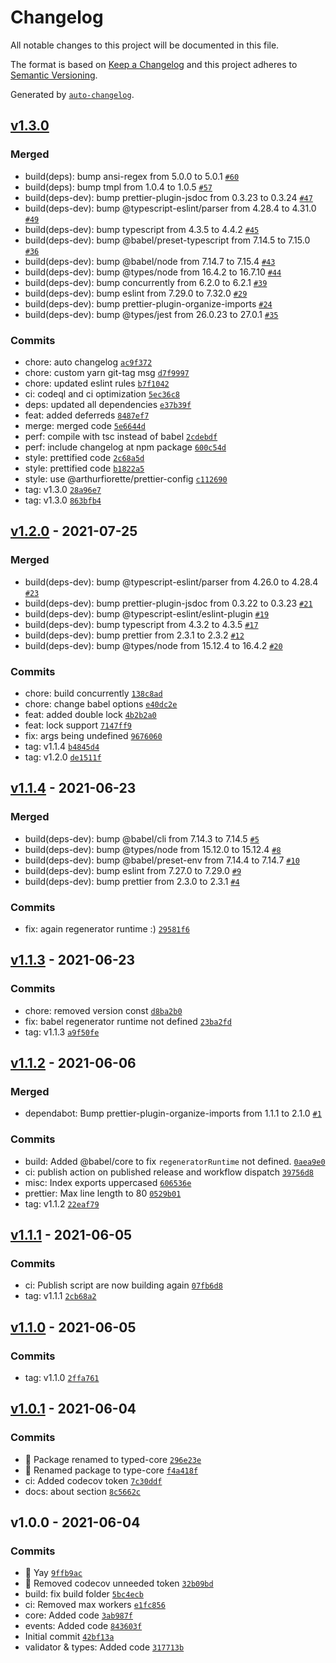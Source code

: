 # Changelog

All notable changes to this project will be documented in this file.

The format is based on [Keep a Changelog](https://keepachangelog.com/en/1.0.0/)
and this project adheres to [Semantic Versioning](https://semver.org/spec/v2.0.0.html).

Generated by [`auto-changelog`](https://github.com/CookPete/auto-changelog).

## [v1.3.0](https://github.com/ArthurFiorette/typed-core/compare/v1.2.0...v1.3.0)

### Merged

- build(deps): bump ansi-regex from 5.0.0 to 5.0.1 [`#60`](https://github.com/ArthurFiorette/typed-core/pull/60)
- build(deps): bump tmpl from 1.0.4 to 1.0.5 [`#57`](https://github.com/ArthurFiorette/typed-core/pull/57)
- build(deps-dev): bump prettier-plugin-jsdoc from 0.3.23 to 0.3.24 [`#47`](https://github.com/ArthurFiorette/typed-core/pull/47)
- build(deps-dev): bump @typescript-eslint/parser from 4.28.4 to 4.31.0 [`#49`](https://github.com/ArthurFiorette/typed-core/pull/49)
- build(deps-dev): bump typescript from 4.3.5 to 4.4.2 [`#45`](https://github.com/ArthurFiorette/typed-core/pull/45)
- build(deps-dev): bump @babel/preset-typescript from 7.14.5 to 7.15.0 [`#36`](https://github.com/ArthurFiorette/typed-core/pull/36)
- build(deps-dev): bump @babel/node from 7.14.7 to 7.15.4 [`#43`](https://github.com/ArthurFiorette/typed-core/pull/43)
- build(deps-dev): bump @types/node from 16.4.2 to 16.7.10 [`#44`](https://github.com/ArthurFiorette/typed-core/pull/44)
- build(deps-dev): bump concurrently from 6.2.0 to 6.2.1 [`#39`](https://github.com/ArthurFiorette/typed-core/pull/39)
- build(deps-dev): bump eslint from 7.29.0 to 7.32.0 [`#29`](https://github.com/ArthurFiorette/typed-core/pull/29)
- build(deps-dev): bump prettier-plugin-organize-imports [`#24`](https://github.com/ArthurFiorette/typed-core/pull/24)
- build(deps-dev): bump @types/jest from 26.0.23 to 27.0.1 [`#35`](https://github.com/ArthurFiorette/typed-core/pull/35)

### Commits

- chore: auto changelog [`ac9f372`](https://github.com/ArthurFiorette/typed-core/commit/ac9f3728f836d104e24bcfb9f04f780c43ef0bb7)
- chore: custom yarn git-tag msg [`d7f9997`](https://github.com/ArthurFiorette/typed-core/commit/d7f9997e06f71b6eba1a9cc2fdb1c405459328c8)
- chore: updated eslint rules [`b7f1042`](https://github.com/ArthurFiorette/typed-core/commit/b7f1042dd59f55a59d895b133ef964f84af7c8dc)
- ci: codeql and ci optimization [`5ec36c8`](https://github.com/ArthurFiorette/typed-core/commit/5ec36c869826cac1ec5007363ee4b8fc46f2bd45)
- deps: updated all dependencies [`e37b39f`](https://github.com/ArthurFiorette/typed-core/commit/e37b39f6f55fd858c9407d93b65ab674a0eea713)
- feat: added deferreds [`8487ef7`](https://github.com/ArthurFiorette/typed-core/commit/8487ef7e6b989c4312c23549d9b5537d65b05970)
- merge: merged code [`5e6644d`](https://github.com/ArthurFiorette/typed-core/commit/5e6644dde1d39735af784657d3d8b74925fd099b)
- perf: compile with tsc instead of babel [`2cdebdf`](https://github.com/ArthurFiorette/typed-core/commit/2cdebdf159e4906e80d13b646eac604541617054)
- perf: include changelog at npm package [`600c54d`](https://github.com/ArthurFiorette/typed-core/commit/600c54d463ffc7215090a4a3cfa545acdc380f10)
- style: prettified code [`2c68a5d`](https://github.com/ArthurFiorette/typed-core/commit/2c68a5dca65da7619f6f49ceb3faec4bf00af81c)
- style: prettified code [`b1822a5`](https://github.com/ArthurFiorette/typed-core/commit/b1822a51f1d9a428d5616dbe90c16aed7debd01f)
- style: use @arthurfiorette/prettier-config [`c112690`](https://github.com/ArthurFiorette/typed-core/commit/c112690fff722179f62ac1bb020298cf349571ce)
- tag: v1.3.0 [`28a96e7`](https://github.com/ArthurFiorette/typed-core/commit/28a96e7a039688ed187e8c3ddf77e4d204cf10c5)
- tag: v1.3.0 [`863bfb4`](https://github.com/ArthurFiorette/typed-core/commit/863bfb41a39166061e216e96eeb01fd06a643357)

## [v1.2.0](https://github.com/ArthurFiorette/typed-core/compare/v1.1.4...v1.2.0) - 2021-07-25

### Merged

- build(deps-dev): bump @typescript-eslint/parser from 4.26.0 to 4.28.4 [`#23`](https://github.com/ArthurFiorette/typed-core/pull/23)
- build(deps-dev): bump prettier-plugin-jsdoc from 0.3.22 to 0.3.23 [`#21`](https://github.com/ArthurFiorette/typed-core/pull/21)
- build(deps-dev): bump @typescript-eslint/eslint-plugin [`#19`](https://github.com/ArthurFiorette/typed-core/pull/19)
- build(deps-dev): bump typescript from 4.3.2 to 4.3.5 [`#17`](https://github.com/ArthurFiorette/typed-core/pull/17)
- build(deps-dev): bump prettier from 2.3.1 to 2.3.2 [`#12`](https://github.com/ArthurFiorette/typed-core/pull/12)
- build(deps-dev): bump @types/node from 15.12.4 to 16.4.2 [`#20`](https://github.com/ArthurFiorette/typed-core/pull/20)

### Commits

- chore: build concurrently [`138c8ad`](https://github.com/ArthurFiorette/typed-core/commit/138c8ada1dc00360983d65f0e443ff7f35011334)
- chore: change babel options [`e40dc2e`](https://github.com/ArthurFiorette/typed-core/commit/e40dc2e9d10d14bc75a7de5a747e0347df405c93)
- feat: added double lock [`4b2b2a0`](https://github.com/ArthurFiorette/typed-core/commit/4b2b2a03f4a8e6caa524ff564c087b261369d2af)
- feat: lock support [`7147ff9`](https://github.com/ArthurFiorette/typed-core/commit/7147ff921134f78619856420c6c16410c6929788)
- fix: args being undefined [`9676060`](https://github.com/ArthurFiorette/typed-core/commit/96760606286420c9ca999b2f52a44696557e2636)
- tag: v1.1.4 [`b4845d4`](https://github.com/ArthurFiorette/typed-core/commit/b4845d4079400255fee4666a18910a16992a132c)
- tag: v1.2.0 [`de1511f`](https://github.com/ArthurFiorette/typed-core/commit/de1511f32603415930c97022d1dca27e2aa20e70)

## [v1.1.4](https://github.com/ArthurFiorette/typed-core/compare/v1.1.3...v1.1.4) - 2021-06-23

### Merged

- build(deps-dev): bump @babel/cli from 7.14.3 to 7.14.5 [`#5`](https://github.com/ArthurFiorette/typed-core/pull/5)
- build(deps-dev): bump @types/node from 15.12.0 to 15.12.4 [`#8`](https://github.com/ArthurFiorette/typed-core/pull/8)
- build(deps-dev): bump @babel/preset-env from 7.14.4 to 7.14.7 [`#10`](https://github.com/ArthurFiorette/typed-core/pull/10)
- build(deps-dev): bump eslint from 7.27.0 to 7.29.0 [`#9`](https://github.com/ArthurFiorette/typed-core/pull/9)
- build(deps-dev): bump prettier from 2.3.0 to 2.3.1 [`#4`](https://github.com/ArthurFiorette/typed-core/pull/4)

### Commits

- fix: again regenerator runtime :) [`29581f6`](https://github.com/ArthurFiorette/typed-core/commit/29581f6e6cb66cb2e2dfb48b11e7a22260f118fd)

## [v1.1.3](https://github.com/ArthurFiorette/typed-core/compare/v1.1.2...v1.1.3) - 2021-06-23

### Commits

- chore: removed version const [`d8ba2b0`](https://github.com/ArthurFiorette/typed-core/commit/d8ba2b0e22b69fa47592a5669dd8c37705eeff69)
- fix: babel regenerator runtime not defined [`23ba2fd`](https://github.com/ArthurFiorette/typed-core/commit/23ba2fdd22c6dca692b70e0fa6b43178dd4ec16d)
- tag: v1.1.3 [`a9f50fe`](https://github.com/ArthurFiorette/typed-core/commit/a9f50fef62bc0fdb1c8592aa1f9db03aec7fcdb6)

## [v1.1.2](https://github.com/ArthurFiorette/typed-core/compare/v1.1.1...v1.1.2) - 2021-06-06

### Merged

- dependabot: Bump prettier-plugin-organize-imports from 1.1.1 to 2.1.0 [`#1`](https://github.com/ArthurFiorette/typed-core/pull/1)

### Commits

- build: Added @babel/core to fix `regeneratorRuntime` not defined. [`0aea9e0`](https://github.com/ArthurFiorette/typed-core/commit/0aea9e06c1477cd0662f94796f00540e521920c5)
- ci: publish action on published release and workflow dispatch [`39756d8`](https://github.com/ArthurFiorette/typed-core/commit/39756d829dc0023de3be367ea739f56b7ee94796)
- misc: Index exports uppercased [`606536e`](https://github.com/ArthurFiorette/typed-core/commit/606536e8e54c42e8d9d8d14dec66d83636cefeb1)
- prettier: Max line length to 80 [`0529b01`](https://github.com/ArthurFiorette/typed-core/commit/0529b0150d29b0e41e779e958ef3bc08d08d2be1)
- tag: v1.1.2 [`22eaf79`](https://github.com/ArthurFiorette/typed-core/commit/22eaf794402ed21df5567c0b8a7ef082fb07b2dd)

## [v1.1.1](https://github.com/ArthurFiorette/typed-core/compare/v1.1.0...v1.1.1) - 2021-06-05

### Commits

- ci: Publish script are now building again [`07fb6d8`](https://github.com/ArthurFiorette/typed-core/commit/07fb6d8b7dba9ebfb626a2804ec949f971696e1c)
- tag: v1.1.1 [`2cb68a2`](https://github.com/ArthurFiorette/typed-core/commit/2cb68a28656a7d692e618fcd635aaf70be3a41a4)

## [v1.1.0](https://github.com/ArthurFiorette/typed-core/compare/v1.0.1...v1.1.0) - 2021-06-05

### Commits

- tag: v1.1.0 [`2ffa761`](https://github.com/ArthurFiorette/typed-core/commit/2ffa76111fcb8d947ae5caa3dd32a62cc8bae61b)

## [v1.0.1](https://github.com/ArthurFiorette/typed-core/compare/v1.0.0...v1.0.1) - 2021-06-04

### Commits

- 🚚 Package renamed to typed-core [`296e23e`](https://github.com/ArthurFiorette/typed-core/commit/296e23ecd4f1be53f73a2587544cc8470efc70f6)
- 🚚 Renamed package to type-core [`f4a418f`](https://github.com/ArthurFiorette/typed-core/commit/f4a418f5ddd571a63d746461cce4bf9493d0bb85)
- ci: Added codecov token [`7c30ddf`](https://github.com/ArthurFiorette/typed-core/commit/7c30ddf7d2deebbb5827733e35616368d5f34eea)
- docs: about section [`8c5662c`](https://github.com/ArthurFiorette/typed-core/commit/8c5662c34879833080b00f976681e652f36ca37a)

## v1.0.0 - 2021-06-04

### Commits

- 🎉 Yay [`9ffb9ac`](https://github.com/ArthurFiorette/typed-core/commit/9ffb9acf8b3092e40a0ef4fa4f170a923fe9b1b7)
- 👷 Removed codecov unneeded token [`32b09bd`](https://github.com/ArthurFiorette/typed-core/commit/32b09bdcdd588ab23279d36e678436c4578b2745)
- build: fix build folder [`5bc4ecb`](https://github.com/ArthurFiorette/typed-core/commit/5bc4ecb3fb37f7658d8a16dd24b8e015bdebe78d)
- ci: Removed max workers [`e1fc856`](https://github.com/ArthurFiorette/typed-core/commit/e1fc85693242c3b057b70ed5ac188167f588dc29)
- core: Added code [`3ab987f`](https://github.com/ArthurFiorette/typed-core/commit/3ab987f2be61bd1cc319c437cb8584292a7fd5ce)
- events: Added code [`843603f`](https://github.com/ArthurFiorette/typed-core/commit/843603f564f67b280900358d587ae47f624d7db8)
- Initial commit [`42bf13a`](https://github.com/ArthurFiorette/typed-core/commit/42bf13a1b6b6bd3475ed46c2a7ac3463a046ab2f)
- validator & types: Added code [`317713b`](https://github.com/ArthurFiorette/typed-core/commit/317713bb98ba4a74c0763325e49d095f18b68e86)
